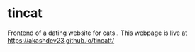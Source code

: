# tincat
Frontend of a dating website for cats..
This webpage is live at https://akashdev23.github.io/tincatt/
